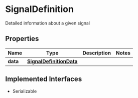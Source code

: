 

# SignalDefinition

Detailed information about a given signal

## Properties

Name | Type | Description | Notes
------------ | ------------- | ------------- | -------------
**data** | [**SignalDefinitionData**](SignalDefinitionData.md) |  | 


## Implemented Interfaces

* Serializable


